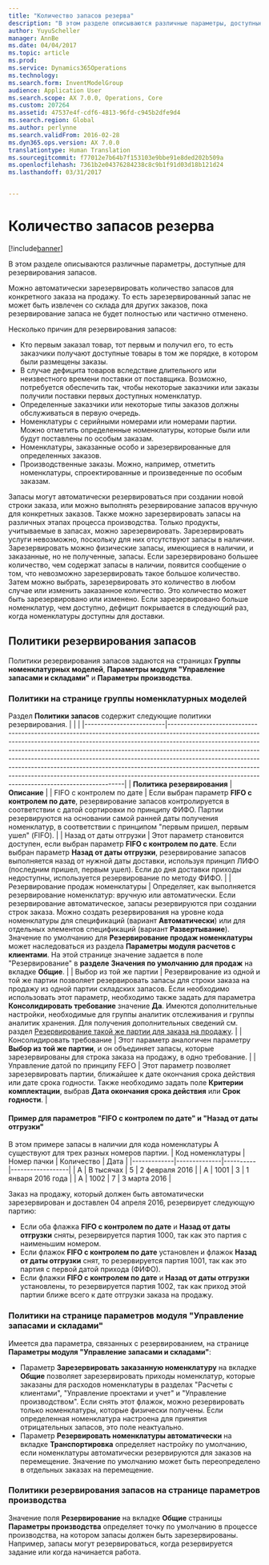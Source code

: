 ```yaml
---
title: "Количество запасов резерва"
description: "В этом разделе описываются различные параметры, доступные для резервирования запасов."
author: YuyuScheller
manager: AnnBe
ms.date: 04/04/2017
ms.topic: article
ms.prod: 
ms.service: Dynamics365Operations
ms.technology: 
ms.search.form: InventModelGroup
audience: Application User
ms.search.scope: AX 7.0.0, Operations, Core
ms.custom: 207264
ms.assetid: 47537e4f-cdf6-4813-96fd-c945b2dfe9d4
ms.search.region: Global
ms.author: perlynne
ms.search.validFrom: 2016-02-28
ms.dyn365.ops.version: AX 7.0.0
translationtype: Human Translation
ms.sourcegitcommit: f77012e7b64b7f153103e9bbe91e8ded202b509a
ms.openlocfilehash: 7361b2e04376284238c8c9b1f91d03d18b121d24
ms.lasthandoff: 03/31/2017


---
```


# <a name="reserve-inventory-quantities"></a>Количество запасов резерва

[!include[banner](../includes/banner.md)]


В этом разделе описываются различные параметры, доступные для резервирования запасов.

Можно автоматически зарезервировать количество запасов для конкретного заказа на продажу. То есть зарезервированный запас не может быть извлечен со склада для других заказов, пока резервирование запаса не будет полностью или частично отменено.

Несколько причин для резервирования запасов:
-   Кто первым заказал товар, тот первым и получил его, то есть заказчики получают доступные товары в том же порядке, в котором были размещены заказы.
-   В случае дефицита товаров вследствие длительного или неизвестного времени поставки от поставщика. Возможно, потребуется обеспечить так, чтобы некоторые заказчики или заказы получили поставки первых доступных номенклатур.
-   Определенные заказчики или некоторые типы заказов должны обслуживаться в первую очередь.
-   Номенклатуры с серийными номерами или номерами партии. Можно отметить определенные номенклатуры, которые были или будут поставлены по особым заказам.
-   Номенклатуры, заказанные особо и зарезервированные для определенных заказов.
-   Производственные заказы. Можно, например, отметить номенклатуры, спроектированные и произведенные по особым заказам.

Запасы могут автоматически резервироваться при создании новой строки заказа, или можно выполнять резервирование запасов вручную для конкретных заказов. Также можно зарезервировать запасы на различных этапах процесса производства. Только продукты, учитываемые в запасах, можно зарезервировать. Зарезервировать услуги невозможно, поскольку для них отсутствуют запасы в наличии. Зарезервировать можно физические запасы, имеющиеся в наличии, и заказанные, но не полученные, запасы. Если зарезервировано большее количество, чем содержат запасы в наличии, появится сообщение о том, что невозможно зарезервировать такое большое количество. Затем можно выбрать, зарезервировать это количество в любом случае или изменить заказанное количество. Это количество может быть зарезервировано или изменено. Если зарезервировано больше номенклатур, чем доступно, дефицит покрывается в следующий раз, когда номенклатуры доступны для доставки.

## <a name="inventory-reservation-policies"></a>Политики резервирования запасов
Политики резервирования запасов задаются на страницах **Группы номенклатурных моделей**, **Параметры модуля "Управление запасами и складами"** и **Параметры производства**.
### <a name="policies-on-the-item-model-groups-page"></a>Политики на странице группы номенклатурных моделей

Раздел **Политики запасов** содержит следующие политики резервирования.
|                         |                                                                                                                                                                                                                                                                                                                                                                                                                                                                                                                                                    |
|-------------------------|----------------------------------------------------------------------------------------------------------------------------------------------------------------------------------------------------------------------------------------------------------------------------------------------------------------------------------------------------------------------------------------------------------------------------------------------------------------------------------------------------------------------------------------------------|
| **Политика резервирования**  | **Описание**                                                                                                                                                                                                                                                                                                                                                                                                                                                                                                                                    |
| FIFO с контролем по дате    | Если выбран параметр **FIFO с контролем по дате**, резервирование запасов контролируется в соответствии с датой сортировки по принципу ФИФО. Партии резервируются на основании самой ранней даты получения номенклатур, в соответствии с принципом "первым пришел, первым ушел" (FIFO).                                                                                                                                                                                                                                                                       |
| Назад от даты отгрузки | Этот параметр становится доступен, если выбран параметр **FIFO с контролем по дате**. Если выбран параметр **Назад от даты отгрузки**, резервирование запасов выполняется назад от нужной даты доставки, используя принцип ЛИФО (последним пришел, первым ушел). Если до дня доставки приходы недоступны, используется резервирование по методу ФИФО.                                                                                                                                                                                                           |
| Резервирование продаж номенклатуры  | Определяет, как выполняется резервирование номенклатур: вручную или автоматически. Если резервирование автоматическое, запасы резервируются при создании строк заказа. Можно создать резервирования на уровне кода номенклатуры для спецификаций (вариант **Автоматически**) или для отдельных элементов спецификаций (вариант **Развертывание**). Значение по умолчанию для **Резервирование продаж номенклатуры** может наследоваться из раздела **Параметры модуля расчетов с клиентами**. На этой странице значение задается в поле "Резервирование" в **разделе** **Значения по умолчанию для продаж** на вкладке **Общие**. |
| Выбор из той же партии    | Резервирование из одной и той же партии позволяет резервировать запасы для строки заказа на продажу из одной партии складских запасов. Если необходимо использовать этот параметр, необходимо также задать для параметра **Консолидировать требование** значение **Да**. Имеются дополнительные настройки, необходимые для группы аналитик отслеживания и группы аналитик хранения. Для получения дополнительных сведений см. раздел [Резервирование такой же партии для заказа на продажу](../sales-marketing/reserve-same-batch-sales-order.md).                                                          |
| Консолидировать требование | Этот параметр аналогичен параметру **Выбор из той же партии**, и он объединяет запасы, которые зарезервированы для строка заказа на продажу, в одно требование.                                                                                                                                                                                                                                                                                                                                                                                      |
| Управление датой по принципу FEFO    | Этот параметр позволяет зарезервировать партии, ближайшее к дате окончания срока действия или дате срока годности. Также необходимо задать поле **Критерии комплектации**, выбрав **Дата окончания срока действия** или **Срок годности**.                                                                                                                                                                                                                                                                                                                              |

#### <a name="example-for-fifo-date-controlled-and-backward-from-ship-date"></a>Пример для параметров "FIFO с контролем по дате" и "Назад от даты отгрузки"

В этом примере запасы в наличии для кода номенклатуры A существуют для трех разных номеров партии.
| Код номенклатуры | Номер пачки | Количество | Дата             |
|-------------|--------------|----------|------------------|
| А           | В тысячах         | 5        | 2 февраля 2016 |
| А           | 1001         | 3        | 1 января 2016 года  |
| А           | 1002         | 7        | 3 марта 2016    |

Заказ на продажу, который должен быть автоматически зарезервирован и доставлен 04 апреля 2016, резервирует следующую партию:
-   Если оба флажка **FIFO с контролем по дате** и **Назад от даты отгрузки** сняты, резервируется партия 1000, так как это партия с наименьшим номером.
-   Если флажок **FIFO с контролем по дате** установлен и флажок **Назад от даты отгрузки** снят, то резервируется партия 1001, так как это партия с первой датой прихода (ФИФО).
-   Если флажки **FIFO с контролем по дате** и **Назад от даты отгрузки** установлены, то резервируется партия 1002, так как приход этой партии ближе всего к дате отгрузки заказа на продажу.

### <a name="policies-on-the-inventory-and-warehouse-management-parameter-page"></a>Политики на странице параметров модуля "Управление запасами и складами"

Имеется два параметра, связанных с резервированием, на странице **Параметры модуля "Управление запасами и складами"**:
-   Параметр **Зарезервировать заказанную номенклатуру** на вкладке **Общие** позволяет зарезервировать приходы номенклатур, которые заказаны для расходов номенклатуры в разделах "Расчеты с клиентами", "Управление проектами и учет" и "Управление производством". Если снять этот флажок, можно резервировать только номенклатуры, которые физически получены. Если определенная номенклатура настроена для принятия отрицательных запасов, это поле неактуально.
-   Параметр **Резервировать номенклатуры автоматически** на вкладке **Транспортировка** определяет настройку по умолчанию, если номенклатуры автоматически резервируются для заказов на перемещение. Значение по умолчанию может быть переопределено в отдельных заказах на перемещение.

### <a name="inventory-reservation-policies-on-the-production-parameters-page"></a>Политики резервирования запасов на странице параметров производства

Значение поля **Резервирование** на вкладке **Общие** страницы **Параметры производства** определяет точку по умолчанию в процессе производства, на котором запасы должен быть зарезервированы. Например, запасы могут резервироваться, когда резервируется задание или когда начинается работа.





